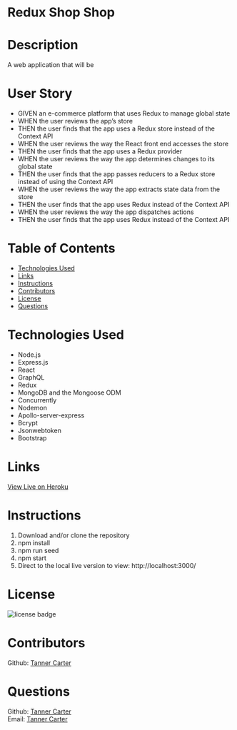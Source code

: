 # Redux Shop Shop

# Description
A web application that will be 

# User Story

- GIVEN an e-commerce platform that uses Redux to manage global state
- WHEN the user reviews the app’s store
- THEN the user finds that the app uses a Redux store instead of the Context API
- WHEN the user reviews the way the React front end accesses the store
- THEN the user finds that the app uses a Redux provider
- WHEN the user reviews the way the app determines changes to its global state
- THEN the user finds that the app passes reducers to a Redux store instead of using the Context API
- WHEN the user reviews the way the app extracts state data from the store
- THEN the user finds that the app uses Redux instead of the Context API
- WHEN the user reviews the way the app dispatches actions
- THEN the user finds that the app uses Redux instead of the Context API

# Table of Contents

- [Technologies Used](#Technologies-Used)
- [Links](#Links)
- [Instructions](#Instructions)
- [Contributors](#Contributors)
- [License](#license)
- [Questions](#questions)

# Technologies Used
- Node.js
- Express.js
- React
- GraphQL
- Redux
- MongoDB and the Mongoose ODM
- Concurrently
- Nodemon
- Apollo-server-express
- Bcrypt
- Jsonwebtoken 
- Bootstrap

# Links



[View Live on Heroku](https://redux-shop-shop-state.herokuapp.com/)

# Instructions

1. Download and/or clone the repository
2. npm install
3. npm run seed
4. npm start
5. Direct to the local live version to view: http://localhost:3000/

# License
![license badge](https://img.shields.io/badge/license-MIT-brightgreen)


# Contributors
Github: [Tanner Carter](https://github.com/TannerCarter) </br>


# Questions

Github: [Tanner Carter](https://github.com/TannerCarter) </br>
Email: [Tanner Carter](Nottoday@gmail.com) </br>


